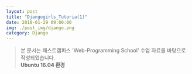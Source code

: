 ```yaml
---
layout: post
title: "Djangogirls_Tutoria(1)"
date: 2018-01-29 09:00:00
img: ./post_img/django.png
category: Django
---
```

>본 문서는 패스트캠퍼스 'Web-Programming School' 수업 자료를 바탕으로 작성되었습니다.
><Br>**Ubuntu 16.04 환경**
